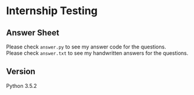 # Internship Testing

## **Answer Sheet**
Please check `answer.py` to see my answer code for the questions.
<br>
Please check `answer.txt` to see my handwritten answers for the questions.      

## **Version**
Python 3.5.2